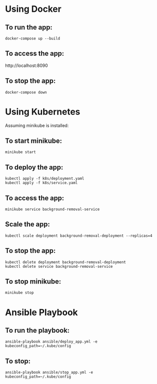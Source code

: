 # Using Docker

## To run the app:

```
docker-compose up --build
```

## To access the app:

http://localhost:8090

## To stop the app:

```
docker-compose down
```



# Using Kubernetes

Assuming minikube is installed:

## To start minikube:

```
minikube start
```

## To deploy the app:

```
kubectl apply -f k8s/deployment.yaml
kubectl apply -f k8s/service.yaml
```

## To access the app:

```
minikube service background-removal-service
```

## Scale the app:

```
kubectl scale deployment background-removal-deployment --replicas=4
```

## To stop the app:

```
kubectl delete deployment background-removal-deployment
kubectl delete service background-removal-service
```

## To stop minikube:

```
minikube stop
```

# Ansible Playbook

## To run the playbook:

```
ansible-playbook ansible/deploy_app.yml -e kubeconfig_path=~/.kube/config
```

## To stop:

```
ansible-playbook ansible/stop_app.yml -e kubeconfig_path=~/.kube/config
```


